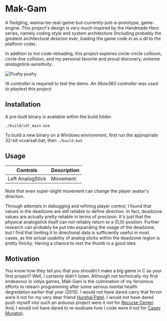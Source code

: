 Mak-Gam
=======
A fledgling, wanna-be-real-game-but-currently-just-a-prototype, game-engine.
This project's design is very much inspired by the Handmade Hero series, namely
coding style and system architecture (Including probably the greatest
architectural desicion ever, loading the game code in as a dll to the platform
code).  
  
In addition to hot code-reloading, this project explores circle-circle
collision, circle-line collision, and my personal favorite and proud discovery,
_extreme analogstick-sensitivity_. 

![Pushy pushy](http://i.imgur.com/l9mDupK.gif)

!A controller is required to test the demo.
_An Xbox360 controller was used to playtest this project._

Installation
------------

A pre-built binary is available within the build folder.
```
./build/sdl_main.exe
```

To build a new binary on a Windows environment, first run the appropriate 32-bit
vcvarsall.bat, then `./build.bat`.

Usage
-----

| Controls | Description |
| :---: | --- |
| Left AnalogStick | Movement |

Note that even super-slight movement can change the player avatar's direction.  
  
Through attempts in debugging and refining player control, I found that values
in the deadzone are still reliable to define direction. In fact, deadzone values
are actually pretty reliable in terms of precision. It's just that the physical
analogstick itself can not reliably return to a (0,0) position. Further research
can probably be put into expanding the usage of the deadzone, but I find that
limiting it to directional data is sufficiently useful in most cases, as the
actual usability of analog sticks within the deadzone region is pretty finicky.
Having a chance to rest the thumb is a good idea.

Motivation
----------
You know how they tell you that you shouldn't make a big game in C as your first
project? Well, I certainly didn't listen. Although not technically my first
endeavour in vidya games, Mak-Gam is the culmination of my fervorous efforts to
relearn programming after some serious mental health degredation earlier that
year (2015). I would not have dared carry that fervor were it not for my very
dear friend [Hurshal Patel](https://github.com/choochootrain). I would not have
dared push myself into such an arduous project were it not for [Recurse
Center](https://www.recurse.com/). And, I would not have dared to re-evaluate how
I code were it not for [Casey
Muratori](https://mollyrocket.com/casey/about.html).
